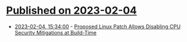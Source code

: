 # [Published on 2023-02-04](index.md)

* [2023-02-04, 15:34:00](https://linux.slashdot.org/story/23/02/04/0218247/proposed-linux-patch-allows-disabling-cpu-security-mitigations-at-build-time?utm_source=rss1.0mainlinkanon&utm_medium=feed) - [Proposed Linux Patch Allows Disabling CPU Security Mitigations at Build-Time](https://linux.slashdot.org/story/23/02/04/0218247/proposed-linux-patch-allows-disabling-cpu-security-mitigations-at-build-time?utm_source=rss1.0mainlinkanon&utm_medium=feed)
